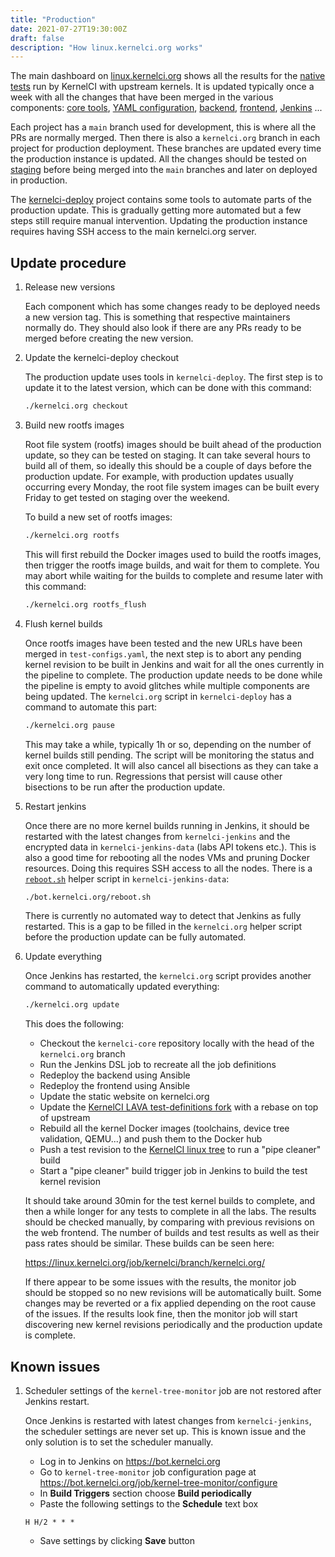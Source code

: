 ```yaml
---
title: "Production"
date: 2021-07-27T19:30:00Z
draft: false
description: "How linux.kernelci.org works"
---
```


The main dashboard on [linux.kernelci.org](https://linux.kernelci.org) shows
all the results for the [native tests](../../tests) run by KernelCI with
upstream kernels.  It is updated typically once a week with all the changes
that have been merged in the various components: [core tools](https://github.com/kernelci/kernelci-core), [YAML configuration](https://github.com/kernelci/kernelci-core/tree/main/config/core), [backend](https://github.com/kernelci/kernelci-backend), [frontend](https://github.com/kernelci/kernelci-frontend), [Jenkins](https://github.com/kernelci/kernelci-jenkins)
...

Each project has a `main` branch used for development, this is where all the
PRs are normally merged.  Then there is also a `kernelci.org` branch in each
project for production deployment.  These branches are updated every time the
production instance is updated.  All the changes should be tested on
[staging](../staging) before being merged into the `main` branches and later on
deployed in production.

The [kernelci-deploy](https://github.com/kernelci/kernelci-deploy) project
contains some tools to automate parts of the production update.  This is
gradually getting more automated but a few steps still require manual
intervention.  Updating the production instance requires having SSH access to
the main kernelci.org server.

## Update procedure

1. Release new versions

   Each component which has some changes ready to be deployed needs a new
   version tag.  This is something that respective maintainers normally do.
   They should also look if there are any PRs ready to be merged before
   creating the new version.

1. Update the kernelci-deploy checkout

   The production update uses tools in `kernelci-deploy`.  The first step is to
   update it to the latest version, which can be done with this command:

   ```sh
   ./kernelci.org checkout
   ```

1. Build new rootfs images

   Root file system (rootfs) images should be built ahead of the production
   update, so they can be tested on staging.  It can take several hours to
   build all of them, so ideally this should be a couple of days before the
   production update.  For example, with production updates usually occurring
   every Monday, the root file system images can be built every Friday to get
   tested on staging over the weekend.

   To build a new set of rootfs images:

   ```sh
   ./kernelci.org rootfs
   ```

   This will first rebuild the Docker images used to build the rootfs images,
   then trigger the rootfs image builds, and wait for them to complete.  You
   may abort while waiting for the builds to complete and resume later with
   this command:

   ```sh
   ./kernelci.org rootfs_flush
   ```

1. Flush kernel builds

   Once rootfs images have been tested and the new URLs have been merged in
   `test-configs.yaml`, the next step is to abort any pending kernel revision
   to be built in Jenkins and wait for all the ones currently in the pipeline
   to complete.  The production update needs to be done while the pipeline is
   empty to avoid glitches while multiple components are being updated.  The
   `kernelci.org` script in `kernelci-deploy` has a command to automate this
   part:

    ```sh
    ./kernelci.org pause
    ```

   This may take a while, typically 1h or so, depending on the number of kernel
   builds still pending.  The script will be monitoring the status and exit
   once completed.  It will also cancel all bisections as they can take a very
   long time to run.  Regressions that persist will cause other bisections to
   be run after the production update.

1. Restart jenkins

   Once there are no more kernel builds running in Jenkins, it should be
   restarted with the latest changes from `kernelci-jenkins` and the encrypted
   data in `kernelci-jenkins-data` (labs API tokens etc.).  This is also a good
   time for rebooting all the nodes VMs and pruning Docker resources.  Doing
   this requires SSH access to all the nodes.  There is a
   [`reboot.sh`](https://github.com/kernelci/kernelci-jenkins-data/blob/main/bot.kernelci.org/reboot.sh)
   helper script in `kernelci-jenkins-data`:

   ```sh
   ./bot.kernelci.org/reboot.sh
   ```

   There is currently no automated way to detect that Jenkins as fully
   restarted.  This is a gap to be filled in the `kernelci.org` helper script
   before the production update can be fully automated.

1. Update everything

   Once Jenkins has restarted, the `kernelci.org` script provides another
   command to automatically updated everything:

   ```sh
   ./kernelci.org update
   ```

   This does the following:

   * Checkout the `kernelci-core` repository locally with the head of the
     `kernelci.org` branch
   * Run the Jenkins DSL job to recreate all the job definitions
   * Redeploy the backend using Ansible
   * Redeploy the frontend using Ansible
   * Update the static website on kernelci.org
   * Update the [KernelCI LAVA test-definitions
     fork](https://github.com/kernelci/test-definitions) with a rebase on top
     of upstream
   * Rebuild all the kernel Docker images (toolchains, device tree validation,
     QEMU...) and push them to the Docker hub
   * Push a test revision to the [KernelCI linux
     tree](https://github.com/kernelci/linux) to run a "pipe cleaner" build
   * Start a "pipe cleaner" build trigger job in Jenkins to build the test
     kernel revision

   It should take around 30min for the test kernel builds to complete, and then
   a while longer for any tests to complete in all the labs.  The results
   should be checked manually, by comparing with previous revisions on the web
   frontend.  The number of builds and test results as well as their pass rates
   should be similar.  These builds can be seen here:

     https://linux.kernelci.org/job/kernelci/branch/kernelci.org/

   If there appear to be some issues with the results, the monitor job should
   be stopped so no new revisions will be automatically built.  Some changes
   may be reverted or a fix applied depending on the root cause of the issues.
   If the results look fine, then the monitor job will start discovering new
   kernel revisions periodically and the production update is complete.

## Known issues

1. Scheduler settings of the `kernel-tree-monitor` job are not restored
   after Jenkins restart.

   Once Jenkins is restarted with latest changes from `kernelci-jenkins`, the
   scheduler settings are never set up. This is known issue and the only
   solution is to set the scheduler manually.

     * Log in to Jenkins on https://bot.kernelci.org
     * Go to `kernel-tree-monitor` job configuration page at https://bot.kernelci.org/job/kernel-tree-monitor/configure
     * In __Build Triggers__ section choose __Build periodically__
     * Paste the following settings to the __Schedule__ text box

     ```
     H H/2 * * *
     ```

     * Save settings by clicking __Save__ button 